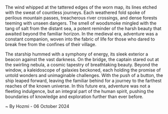 
The wind whipped at the tattered edges of the worn map, its lines etched with the sweat of countless journeys. Each weathered fold spoke of perilous mountain passes, treacherous river crossings, and dense forests teeming with unseen dangers. The smell of woodsmoke mingled with the tang of salt from the distant sea, a potent reminder of the harsh beauty that awaited beyond the familiar horizon. In the medieval era, adventure was a constant companion, woven into the fabric of life for those who dared to break free from the confines of their village. 

The starship hummed with a symphony of energy, its sleek exterior a beacon against the vast darkness. On the bridge, the captain stared out at the swirling nebula, a cosmic tapestry of breathtaking beauty.  Beyond the window, a kaleidoscope of galaxies beckoned, each holding the promise of untold wonders and unimaginable challenges.  With the push of a button, the ship leaped forward, leaving the familiar behind for a journey to the farthest reaches of the known universe. In this future era, adventure was not a fleeting indulgence, but an integral part of the human spirit, pushing the boundaries of knowledge and exploration further than ever before. 

~ By Hozmi - 06 October 2024
